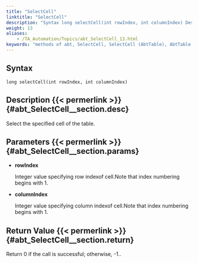 ```yaml
--- 
title: "SelectCell"
linktitle: "SelectCell"
description: "Syntax long selectCell(int rowIndex, int columnIndex) Description Select the specified cell of the table. Parameters rowIndex Integer value specifying row index of cell. Note that index numbering ..."
weight: 13
aliases: 
    - /TA_Automation/Topics/abt_SelectCell_13.html
keywords: "methods of abt, SelectCell, SelectCell (AbtTable), AbtTable, selectcell, abttable selectcell, select cell"
---
```


## Syntax

`long selectCell(int rowIndex, int columnIndex)`

## Description {{< permerlink >}} {#abt_SelectCell__section.desc} 

Select the specified cell of the table.

## Parameters {{< permerlink >}} {#abt_SelectCell__section.params} 

-   **rowIndex**

    Integer value specifying row indexof cell.Note that index numbering begins with 1.

-   **columnIndex**

    Integer value specifying column indexof cell.Note that index numbering begins with 1.


## Return Value {{< permerlink >}} {#abt_SelectCell__section.return} 

Return 0 if the call is successful; otherwise, -1..




